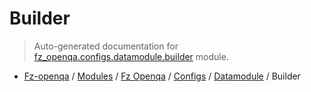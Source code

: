 # Builder

> Auto-generated documentation for [fz_openqa.configs.datamodule.builder](blob/master/fz_openqa/configs/datamodule/builder/__init__.py) module.

- [Fz-openqa](../../../../README.md#fz-openqa-index) / [Modules](../../../../MODULES.md#fz-openqa-modules) / [Fz Openqa](../../../index.md#fz-openqa) / [Configs](../../index.md#configs) / [Datamodule](../index.md#datamodule) / Builder
